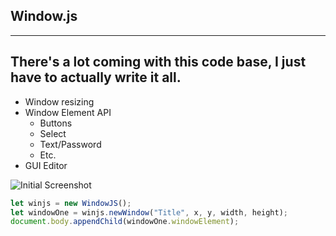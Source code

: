 ## Window.js
----
There's a lot coming with this code base, I just have to actually write it all.
----

- Window resizing
- Window Element API
    - Buttons
    - Select
    - Text/Password
    - Etc.
- GUI Editor

![Initial Screenshot](https://lh3.googleusercontent.com/v7BoUFXsUCu0gQdb3ckGhIlhReA0rBs_iAqP1neFJmFv6hpB3jJIigAD8JqF941ORnfUpN6eJoeRHb1xGOszxpKL1Pr2OBIttIWXdNyOZr2cKsJngYL9rD53zGOTBrFpvruUBBjVyw=w2400)

```javascript
let winjs = new WindowJS();
let windowOne = winjs.newWindow("Title", x, y, width, height);
document.body.appendChild(windowOne.windowElement);
```